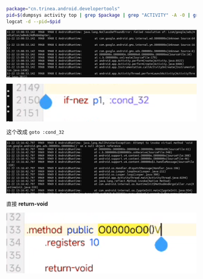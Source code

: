 
```sh
package="cn.trinea.android.developertools"
pid=$(dumpsys activity top | grep $package | grep "ACTIVITY" -A -0 | grep -o "pid=[0-9]*" | grep -o "[0-9]*")
logcat -d --pid=$pid
```

![](DeveloperHelper.md_Attachments/DeveloperHelper-20231122131438577.png)

![](DeveloperHelper.md_Attachments/DeveloperHelper-20231122132112526.png)

这个改成 `goto :cond_32`

![](DeveloperHelper.md_Attachments/DeveloperHelper-20231122132244507.png)

直接 **return-void**

![](DeveloperHelper.md_Attachments/DeveloperHelper-20231122132517501.png)